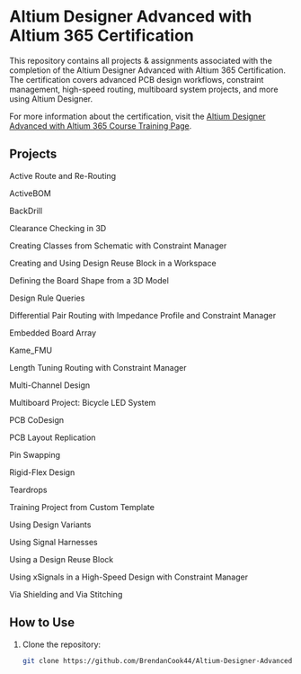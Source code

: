# Altium Designer Advanced with Altium 365 Certification

This repository contains all projects & assignments associated with the completion of the Altium Designer Advanced with Altium 365 Certification. The certification covers advanced PCB design workflows, constraint management, high-speed routing, multiboard system projects, and more using Altium Designer.

For more information about the certification, visit the [Altium Designer Advanced with Altium 365 Course Training Page](https://www.altium.com/training/altium-designer-with-altium-365-private-instruction).

## Projects
Active Route and Re-Routing

ActiveBOM

BackDrill

Clearance Checking in 3D

Creating Classes from Schematic with Constraint Manager

Creating and Using Design Reuse Block in a Workspace

Defining the Board Shape from a 3D Model

Design Rule Queries

Differential Pair Routing with Impedance Profile and Constraint Manager

Embedded Board Array

Kame_FMU

Length Tuning Routing with Constraint Manager

Multi-Channel Design

Multiboard Project: Bicycle LED System

PCB CoDesign

PCB Layout Replication

Pin Swapping

Rigid-Flex Design

Teardrops

Training Project from Custom Template

Using Design Variants

Using Signal Harnesses

Using a Design Reuse Block

Using xSignals in a High-Speed Design with Constraint Manager

Via Shielding and Via Stitching

## How to Use
1. Clone the repository:
   ```sh
   git clone https://github.com/BrendanCook44/Altium-Designer-Advanced-Certification

